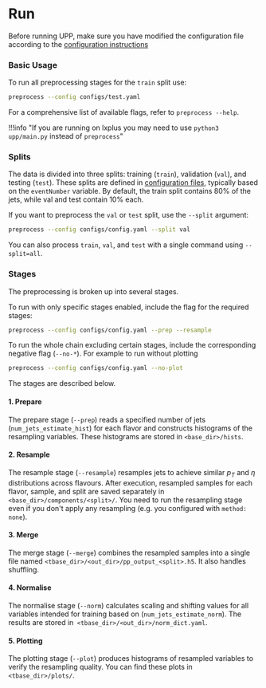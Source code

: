 # Run

Before running UPP, make sure you have modified the configuration file according to the [configuration instructions](configuration.md)


### Basic Usage 

To run all preprocessing stages for the `train` split use:

```bash
preprocess --config configs/test.yaml
```

For a comprehensive list of available flags, refer to `preprocess --help`.

!!!info "If you are running on lxplus you may need to use `python3 upp/main.py` instead of `preprocess`"

### Splits 

The data is divided into three splits: training (`train`), validation (`val`), and testing (`test`).
These splits are defined in [configuration files](configuration.md#global-cuts), typically based on the `eventNumber` variable.
By default, the train split contains 80% of the jets, while val and test contain 10% each.

If you want to preprocess the `val` or `test` split, use the `--split` argument:

```bash
preprocess --config configs/config.yaml --split val
```

You can also process `train`, `val`, and `test` with a single command using `--split=all`.

### Stages 

The preprocessing is broken up into several stages.

To run with only specific stages enabled, include the flag for the required stages:

```bash
preprocess --config configs/config.yaml --prep --resample
```

To run the whole chain excluding certain stages, include the corresponding negative flag (`--no-*`).
For example to run without plotting

```bash
preprocess --config configs/config.yaml --no-plot
```

The stages are described below.

#### 1. Prepare
The prepare stage (`--prep`) reads a specified number of jets (`num_jets_estimate_hist`) for each flavor and constructs histograms of the resampling variables.
These histograms are stored in `<base_dir>/hists`.

#### 2. Resample 
The resample stage (`--resample`) resamples jets to achieve similar $p_T$ and $\eta$ distributions across flavours.
After execution, resampled samples for each flavor, sample, and split are saved separately in `<base_dir>/components/<split>/`.
You need to run the resampling stage even if you don't apply any resampling (e.g. you configured with `method: none`).

#### 3. Merge 
The merge stage (`--merge`) combines the resampled samples into a single file named `<tbase_dir>/<out_dir>/pp_output_<split>.h5`.
It also handles shuffling.

#### 4. Normalise 
The normalise stage (`--norm`) calculates scaling and shifting values for all variables intended for training based on (`num_jets_estimate_norm`). The results are stored in` <tbase_dir>/<out_dir>/norm_dict.yaml`.

#### 5. Plotting 

The plotting stage (`--plot`) produces histograms of resampled variables to verify the resampling quality.
You can find these plots in `<tbase_dir>/plots/`.